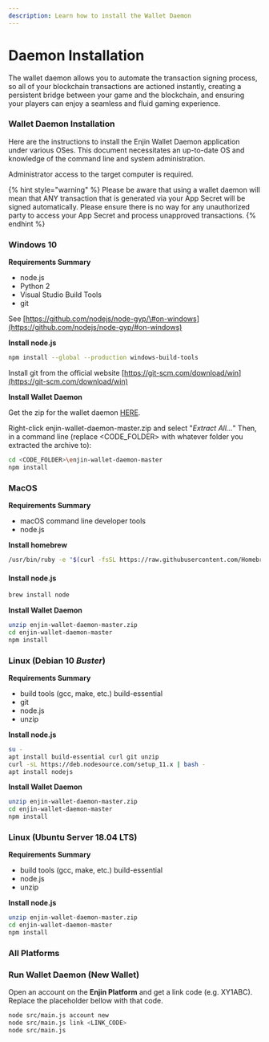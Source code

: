```yaml
---
description: Learn how to install the Wallet Daemon
---
```


# Daemon Installation

The wallet daemon allows you to automate the transaction signing process, so all of your blockchain transactions are actioned instantly, creating a persistent bridge between your game and the blockchain, and ensuring your players can enjoy a seamless and fluid gaming experience.

### Wallet Daemon Installation

Here are the instructions to install the Enjin Wallet Daemon application under various OSes. This document necessitates an up-to-date OS and knowledge of the command line and system administration.

Administrator access to the target computer is required.

{% hint style="warning" %}
Please be aware that using a wallet daemon will mean that ANY transaction that is generated via your App Secret will be signed automatically. Please ensure there is no way for any unauthorized party to access your App Secret and process unapproved transactions.
{% endhint %}

### Windows 10

**Requirements Summary**

* node.js
* Python 2
* Visual Studio Build Tools
* git

See [https://github.com/nodejs/node-gyp/\#on-windows](https://github.com/nodejs/node-gyp/#on-windows)

**Install node.js**

```bash
npm install --global --production windows-build-tools
```

Install git from the official website [https://git-scm.com/download/win](https://git-scm.com/download/win)  


**Install Wallet Daemon**

Get the zip for the wallet daemon [HERE](https://cdn.enjin.io/downloads/enjin-wallet-daemon/latest).

Right-click enjin-wallet-daemon-master.zip and select "_Extract All..._" Then, in a command line \(replace &lt;CODE\_FOLDER&gt; with whatever folder you extracted the archive to\):

```bash
cd <CODE_FOLDER>\enjin-wallet-daemon-master
npm install
```

### MacOS

**Requirements Summary**

* macOS command line developer tools
* node.js

**Install homebrew**

```bash
/usr/bin/ruby -e "$(curl -fsSL https://raw.githubusercontent.com/Homebrew/install/master/install)"
```

#### **Install node.js**

```bash
brew install node
```

**Install Wallet Daemon**

```bash
unzip enjin-wallet-daemon-master.zip
cd enjin-wallet-daemon-master
npm install
```

### Linux \(Debian 10 _Buster_\)

**Requirements Summary**

* build tools \(gcc, make, etc.\) build-essential
* git
* node.js
* unzip

**Install node.js**

```bash
su -
apt install build-essential curl git unzip
curl -sL https://deb.nodesource.com/setup_11.x | bash -
apt install nodejs
```

**Install Wallet Daemon**

```bash
unzip enjin-wallet-daemon-master.zip
cd enjin-wallet-daemon-master
npm install
```

### Linux \(Ubuntu Server 18.04 LTS\)

**Requirements Summary**

* build tools \(gcc, make, etc.\) build-essential
* node.js
* unzip

**Install node.js**

```bash
unzip enjin-wallet-daemon-master.zip
cd enjin-wallet-daemon-master
npm install
```

### All Platforms

### **Run Wallet Daemon \(New Wallet\)**

Open an account on the **Enjin Platform** and get a link code \(e.g. XY1ABC\). Replace the placeholder bellow with that code.

```bash
node src/main.js account new
node src/main.js link <LINK_CODE>
node src/main.js
```

